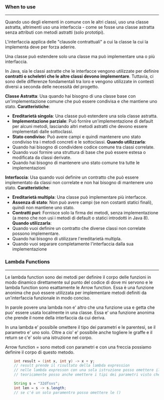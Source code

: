 ### When to use
---
Quando uso degli elementi in comune con le altri classi, uso una classe astratta, altrimenti uso una interfaccia - come se fosse una classe astratta senza attributi con metodi astratti (solo prototipi).

L'interfaccia applica delle "clausole contrattuali" a cui la classe la cui la implementa deve per forza aderire.

Una classe può estendere solo una classe ma può implementare una o più interfaccia.

In Java, sia le classi astratte che le interfacce vengono utilizzate per definire **contratti o scheletri che le altre classi devono implementare**. Tuttavia, ci sono delle differenze fondamentali tra loro e vengono utilizzate in contesti diversi a seconda delle necessità del progetto.

**Classe Astratta**: Usa quando hai bisogno di una classe base con un'implementazione comune che può essere condivisa e che mantiene uno stato.
**Caratteristiche**:
- **Ereditarietà singola**: Una classe può estendere una sola classe astratta.
- **Implementazione parziale**: Può fornire un'implementazione di default per alcuni metodi, lasciando altri metodi astratti che devono essere implementati dalle sottoclassi.
- **Stato condiviso**: Può avere campi e quindi mantenere uno stato condiviso tra i metodi concreti e le sottoclassi.
**Quando utilizzarla**:
- Quando hai bisogno di condividere codice comune tra classi correlate.
- Quando vuoi fornire una struttura di base che può essere estesa o modificata da classi derivate.
- Quando hai bisogno di mantenere uno stato comune tra tutte le implementazioni

**Interfaccia**: Usa quando vuoi definire un contratto che può essere implementato da classi non correlate e non hai bisogno di mantenere uno stato.
**Caratteristiche**:
- **Ereditarietà multipla**: Una classe può implementare più interfacce.
- **Assenza di stato**: Non può avere campi (se non costanti statici finali), quindi non mantiene uno stato.
- **Contratti puri**: Fornisce solo la firma dei metodi, senza implementazione (a meno che non usi i metodi di default o statici introdotti in Java 8).
**Quando utilizzarla**:
- Quando vuoi definire un contratto che diverse classi non correlate possono implementare.
- Quando hai bisogno di utilizzare l'ereditarietà multipla.
- Quando vuoi separare completamente l'interfaccia dalla sua implementazione
### Lambda Functions
---
Le lambda function sono dei metodi per definire il corpo delle funzioni in modo dinamico direttamente sul punto del codice di dove mi servono e le lambda function sono esattamente le Arrow function. Essa è una funzione anonima che può essere utilizzata per implementare metodi definiti da un'interfaccia funzionale in modo conciso.

In parole povere una lambda non e' altro che una funzione usa e getta che puo' essere usata localmente in una classe. Essa e' una funzione anonima che prende il nome della interfaccia da cui deriva.

In una lambda e' possibile omettere il tipo dei parametri e le parentesi, se il parametro e' uno solo. Oltre a cio' e' possibile anche togliere le graffe e il return se c'e' solo una istruzione nel corpo.

Arrow function = sono metodi con parametri e con una freccia possiamo definire il corpo di questo metodo.

```java
	int result = (int x, int y) -> x + y;
	// result prende il risultato della lambda expression
	// nelle lambda expresson con una sola istruzione posso omettere il return e le {}
	// teoricamente posso anche omettere i tipi dei parametri visto che i tipi sono stati dichiarati nell'interfaccia

	String s = "32dfsvs";
	int len = s -> s.length;
	// se c'é un solo paramentro posso omettere le ()
```
